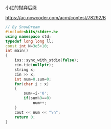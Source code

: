 小红的抛弃后缀

https://ac.nowcoder.com/acm/contest/78292/B

```cpp
// By SnowDream
#include<bits/stdc++.h>
using namespace std;
typedef long long ll;
const int N=3e5+10;
int main()
{
    ios::sync_with_stdio(false);
    cin.tie(nullptr);
    string x;
    cin >> x;
    int num=0,sum=0;
    for(char i : x)
    {
        sum+=i-'0';
        if(sum%9==0)
            num++;
    }
    cout << num << "\n";
    return 0;
}
```

